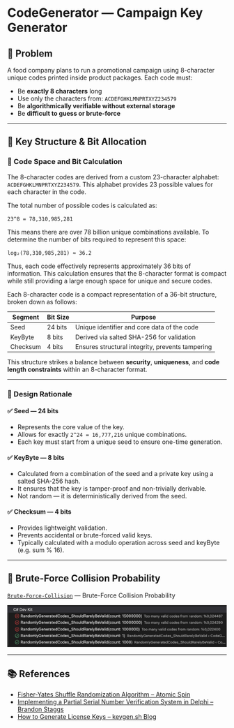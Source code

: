# CodeGenerator — Campaign Key Generator

## 📝 Problem

A food company plans to run a promotional campaign using 8-character unique codes printed inside product packages. Each code must:

- Be **exactly 8 characters** long
- Use only the characters from: `ACDEFGHKLMNPRTXYZ234579`
- Be **algorithmically verifiable without external storage**
- Be **difficult to guess or brute-force**

---

## 🔐 Key Structure & Bit Allocation

### 🔢 Code Space and Bit Calculation

The 8-character codes are derived from a custom 23-character alphabet: `ACDEFGHKLMNPRTXYZ234579`. This alphabet provides 23 possible values for each character in the code.

The total number of possible codes is calculated as:

```
23^8 = 78,310,985,281
```

This means there are over 78 billion unique combinations available. To determine the number of bits required to represent this space:

```
log₂(78,310,985,281) ≈ 36.2
```

Thus, each code effectively represents approximately 36 bits of information. This calculation ensures that the 8-character format is compact while still providing a large enough space for unique and secure codes.

Each 8-character code is a compact representation of a 36-bit structure, broken down as follows:

| Segment    | Bit Size | Purpose                                       |
|------------|----------|-----------------------------------------------|
| Seed       | 24 bits  | Unique identifier and core data of the code   |
| KeyByte    | 8 bits   | Derived via salted SHA-256 for validation     |
| Checksum   | 4 bits   | Ensures structural integrity, prevents tampering |

This structure strikes a balance between **security**, **uniqueness**, and **code length constraints** within an 8-character format.

---

### 🧩 Design Rationale

#### ✅ Seed — 24 bits
- Represents the core value of the key.
- Allows for exactly `2^24 = 16,777,216` unique combinations.
- Each key must start from a unique seed to ensure one-time generation.

#### ✅ KeyByte — 8 bits
- Calculated from a combination of the seed and a private key using a salted SHA-256 hash.
- It ensures that the key is tamper-proof and non-trivially derivable.
- Not random — it is deterministically derived from the seed.

#### ✅ Checksum — 4 bits
- Provides lightweight validation.
- Prevents accidental or brute-forced valid keys.
- Typically calculated with a modulo operation across seed and keyByte (e.g. sum % 16).

---
## 🔐 Brute-Force Collision Probability

[`Brute-Force-Collision`](./docs/collision.md) — Brute-Force Collision Probability

![Collision Tests](./docs/collision_tests.png)


---
## 📚 References

- [Fisher-Yates Shuffle Randomization Algorithm – Atomic Spin](https://spin.atomicobject.com/fisher-yates-shuffle-randomization-algorithm/)
- [Implementing a Partial Serial Number Verification System in Delphi – Brandon Staggs](https://www.brandonstaggs.com/2007/07/26/implementing-a-partial-serial-number-verification-system-in-delphi/)
- [How to Generate License Keys – keygen.sh Blog](https://keygen.sh/blog/how-to-generate-license-keys/)

